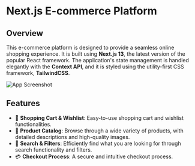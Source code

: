# Next.js E-commerce Platform

## Overview

This e-commerce platform is designed to provide a seamless online shopping experience. It is built using **Next.js 13**, the latest version of the popular React framework. The application's state management is handled elegantly with the **Context API**, and it is styled using the utility-first CSS framework, **TailwindCSS**.

![App Screenshot](/path/to/screenshot.png)

## Features

- 🛒 **Shopping Cart & Wishlist**: Easy-to-use shopping cart and wishlist functionalities.
- 🎁 **Product Catalog**: Browse through a wide variety of products, with detailed descriptions and high-quality images.
- 🔎 **Search & Filters**: Efficiently find what you are looking for through search functionality and filters.
- 💳 **Checkout Process**: A secure and intuitive checkout process.
